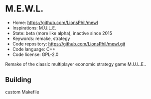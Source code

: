 # M.E.W.L.

- Home: https://github.com/LionsPhil/mewl
- Inspirations: M.U.L.E.
- State: beta (more like alpha), inactive since 2015
- Keywords: remake, strategy
- Code repository: https://github.com/LionsPhil/mewl.git
- Code language: C++
- Code license: GPL-2.0

Remake of the classic multiplayer economic strategy game M.U.L.E..

## Building

custom Makefile
